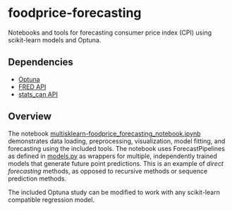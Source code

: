 # foodprice-forecasting

Notebooks and tools for forecasting consumer price index (CPI) using scikit-learn models and Optuna.

## Dependencies

- [Optuna](https://optuna.org/)
- [FRED API](https://pypi.org/project/fredapi/)
- [stats_can API](https://github.com/ianepreston/stats_can)

## Overview

The notebook [multisklearn-foodprice_forecasting_notebook.ipynb](multisklearn-foodprice_forecasting_notebook.ipynb) demonstrates data loading, preprocessing, visualization, model fitting, and forecasting using the included tools. The notebook uses ForecastPipelines as defined in [models.py](models.py) as wrappers for multiple, independently trained models that generate future point predictions. This is an example of _direct forecasting_ methods, as opposed to recursive methods or sequence prediction methods. 

The included Optuna study can be modified to work with any scikit-learn compatible regression model. 

